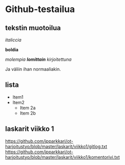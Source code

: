 # Github-testailua
## tekstin muotoilua
*italiccia*

**boldia**

_molempia **lomittain** kirjoitettuna_

Ja väliin ihan normaaliakin.


## lista
* Item1
* Item2
  * Item 2a
  * Item 2b

## laskarit viikko 1
https://github.com/jpparkkari/ot-harjoitustyo/blob/master/laskarit/viikko1/gitlog.txt
https://github.com/jpparkkari/ot-harjoitustyo/blob/master/laskarit/viikko1/komentorivi.txt
